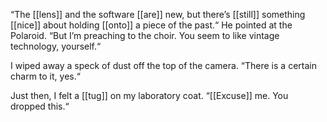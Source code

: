 “The [[lens]] and the software [[are]] new, but there’s [[still]] something [[nice]] about holding [[onto]] a piece of the past.“ He pointed at the Polaroid. “But I’m preaching to the choir. You seem to like vintage technology, yourself.“

I wiped away a speck of dust off the top of the camera. “There is a certain charm to it, yes.“

Just then, I felt a [[tug]] on my laboratory coat. “[[Excuse]] me. You dropped this.“ 